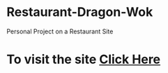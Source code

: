 # Restaurant-Dragon-Wok

Personal Project on a Restaurant Site


# To visit the site [Click Here](https://mayank1432.github.io/Restaurant-Dragon-Wok/)
